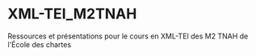 # XML-TEI_M2TNAH
Ressources et présentations pour le cours en XML-TEI des M2 TNAH de l'École des chartes
